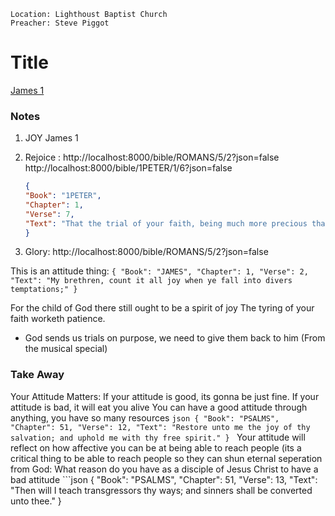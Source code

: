 ```
Location: Lighthoust Baptist Church
Preacher: Steve Piggot
```

# Title

[James 1](http://localhost:8000/bible/JAMES/1)

### Notes

1. JOY
   James 1

2. Rejoice : 
   http://localhost:8000/bible/ROMANS/5/2?json=false
   http://localhost:8000/bible/1PETER/1/6?json=false
    ```json
    {
    "Book": "1PETER",
    "Chapter": 1,
    "Verse": 7,
    "Text": "That the trial of your faith, being much more precious than of gold that perisheth, though it be tried with fire, might be found unto praise and honour and glory at the appearing of Jesus Christ:"
    }
    ```
    

3. Glory: 
   http://localhost:8000/bible/ROMANS/5/2?json=false

    
This is an attitude thing:
    ```
    {
  "Book": "JAMES",
  "Chapter": 1,
  "Verse": 2,
  "Text": "My brethren, count it all joy when ye fall into divers temptations;"
  }
    ```
    
For the child of God there still ought to be a spirit of joy
    The tyring of your faith worketh patience.
    

* God sends us trials on purpose, we need to give them back to him (From the musical special)

### Take Away
Your Attitude Matters:
    If your attitude is good, its gonna be just fine.
    If your attitude is bad, it will eat you alive
    You can have a good attitude through anything, you have so many resources
    ```json
    {
    "Book": "PSALMS",
    "Chapter": 51,
    "Verse": 12,
    "Text": "Restore unto me the joy of thy salvation; and uphold me with thy free spirit."
    }
    ```
Your attitude will reflect on how affective you can be at being able to reach people (its a critical thing to be able to reach people so they can shun eternal seperation from God:
    What reason do you have as a disciple of Jesus Christ to have a bad attitude
    ```json
    {
    "Book": "PSALMS",
    "Chapter": 51,
    "Verse": 13,
    "Text": "Then will I teach transgressors thy ways; and sinners shall be converted unto thee."
    }

``` 
